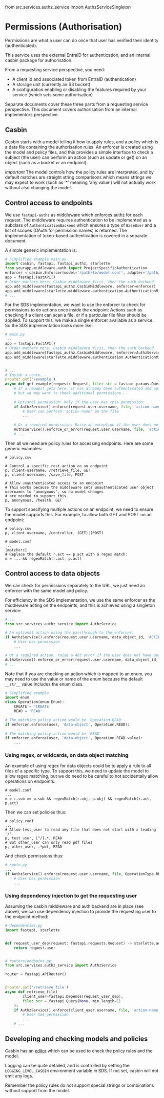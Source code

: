from src.services.authz_service import AuthzServiceSingleton

# Permissions (Authorisation)

Permissions are what a user can do once that user has verified their identity (authenticated).

This service uses the external EntraID for authentication, and an internal casbin package for authorisation.

From a requesting service perspective, you need:
- A client id and associated token from EntraID (authentication)
- A storage unit (currently an S3 bucket)
- A configuration enabling or disabling the features required by your service (which sets some authorisation)

Separate documents cover these three parts from a requesting service perspective.
This document covers authorisation from an internal implementors perspective.

## Casbin

Casbin starts with a model telling it how to apply rules, and a policy which is a data file containing the authorisation
rules. An enforcer is created using the model and policy files, and this provides a simple interface to check a subject
(the user) can perform an action (such as update or get) on an object (such as a bucket or an endpoint).

*Important* The model controls how the policy rules are interpreted, and by default matches are straight string
comparisons which means strings we may expect to work (such as '*' meaning 'any value') will not actually work without
also changing the model.

## Control access to endpoints

We use `fastapi-authz` as middleware which enforces authz for each request. The middleware requires authentication to be
implemented as a subclass of `AuthenticationBackend` which ensures a type of `BaseUser` and a list of scopes (OAuth for
permission names) is returned. The implementation of token-based authentication is covered in a separate document.

A simple generic implementation is:

```python
# Simplified example main.py
import casbin, fastapi, fastapi_authz, starlette
from yourapp.middleware.auth import ProjectSpecificAuthentication
enforcer = casbin.Enforcer(model='/path/to/model.conf', adapter='/path/to/policy.csv')
app = fastapi.FastAPI()
# Order matters here: Casbin middleware first, then the auth backend
app.add_middleware(fastapi_authz.CasbinMiddleware, enforcer=enforcer)
app.add_middleware(starlette.middleware.authentication.AuthenticationMiddleware, backend=ProjectSpecificAuthentication())
# ...
```

For the SDS implementation, we want to use the enforcer to check for permissions to do actions once inside the endpoint:
Actions such as checking if a client can scan a file, or if a particular file filter should be applied. To support this,
we make a single enforcer available as a service. So the SDS implementation looks more like:

```python
# main.py
...
app = fastapi.FastAPI()
# Order matters here: Casbin middleware first, then the auth backend
app.add_middleware(fastapi_authz.CasbinMiddleware, enforcer=AuthzService().enforcer)
app.add_middleware(starlette.middleware.authentication.AuthenticationMiddleware, backend=BearerTokenAuthBackend())


# ...
# Inside a route...
@router.get('/example')
async def get_example(request: Request, file: str = fastapi.params.Query(None, min_length=1)):
    # If a request gets here, it has already been authenticated and authorised for this endpoint
    # but we may want to check additional permissions...
    
    # Optional permission: Only if the user has this permission:
    if AuthzService().enforce(request.user.username, file, 'action-name'):
        # User can perform 'action-name' on the file
        ...
    
    # Or a required permission: Raise an exception if the user does not have this permission:
    AuthzService().enforce_or_error(request.user.username, file, 'action-name')
    # ...
```

Then all we need are policy rules for accessing endpoints. Here are some generic examples:

```csv
# policy.csv

# Control a specific rest action on an endpoint
p, client-username, /retrieve_file, GET
p, client-username, /save_file, POST

# Allow unauthenticated access to an endpoint
# This works because the middleware sets unauthenticated user object usernames to 'anonymous', so no model changes
# are needed to support this.
p, anonymous, /health, GET
```

To support specifying multiple actions on an endpoint, we need to ensure the model supports this.
For example, to allow both GET and POST on an endpoint:

```csv
# policy.csv
p, client-username, /controller, (GET)|(POST)

# model.conf
...
[matchers]
# Replace the default r.act == p.act with a regex match:
m = ... && regexMatch(r.act, p.act)
```


## Control access to data objects

We can check for permissions separately to the URL, we just need an enforcer with the same model and policy.

For efficiency in the SDS implementation, we use the same enforcer as the middleware acting on the endpoints, and this
is achieved using a singleton service:

```python
# ...
from src.services.authz_service import AuthzService

# An optional action using the passthrough to the enforcer:
if AuthzService().enforce(request.user.username, data_object_id, 'ACTION'):
    # User has permission
    ...

# Or a required action, raise a 403 error if the user does not have permission:
AuthzService().enforce_or_error(request.user.username, data_object_id, 'ACTION')
# ...
```

Note that if you are checking an action which is mapped to an enum, you may need to use the value or name of the enum
because the default `__str__` value includes the enum class.
```python
# Simplified example
import enum
class Operation(enum.Enum):
    CREATE = 'CREATE'
    READ = 'READ'

# The matching policy action would be 'Operation.READ'
if enforcer.enforce(user, 'data-object', Operation.READ):
    ...
# The matching policy action would be 'READ'
if enforcer.enforce(user, 'data-object', Operation.READ.value):
    ...
```

### Using regex, or wildcards, on data object matching

An example of using regex for data objects could be to apply a rule to all files of a specific type.
To support this, we need to update the model to allow regex matching, but we do need to be careful to not accidentally
allow operations on endpoints.

```
# model.conf
...
m = r.sub == p.sub && regexMatch(r.obj, p.obj) && regexMatch(r.act, p.act) 
```
    
Then we can set policies thus:
```
# policy.conf
...
# Allow test_user to read any file that does not start with a leading '/'
p, test_user, [^/].*, READ
# But other_user can only read pdf files
p, other_user, .*pdf, READ
```

And check permissions thus:

```python
# route.py
...
if AuthzService().enforce(request.user.username, file, OperationType.READ.value):
    # User has permission
    ...

```


### Using dependency injection to get the requesting user

Assuming the casbin middleware and auth backend are in place (see above), we can use dependency injection to provide the requesting user to the endpoint method:

```python
# dependencies.py
import fastapi, starlette


def request_user_dep(request: fastapi.requests.Request) -> starlette.authentication.BasicUser:
    return request.user


# routers/endpoint.py
from src.services.authz_service import AuthzService

router = fastapi.APIRouter()


@router.get('/retrieve_file')
async def retrieve_file(
        client_user=fastapi.Depends(request_user_dep),
        file: str = fastapi.Query(None, min_length=1)
    ):
    if AuthzService().enforce(client_user.username, file, 'action-name'):
        # User has permission
        ...
    # ...
```

## Developing and checking models and policies

Casbin has an [editor](https://casbin.org/editor/) which can be used to check the policy rules and the model.

Logging can be quite detailed, and is controlled by setting the `LOGGING_LEVEL_CASBIN` environment variable in SDS.
If not set, casbin will not emit any logs.

Remember the policy rules do not support special strings or combinations without support from the model.
